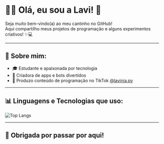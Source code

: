 # 👩‍💻 Olá, eu sou a Lavi! 💖

Seja muito bem-vindo(a) ao meu cantinho no GitHub!  
Aqui compartilho meus projetos de programação e alguns experimentos criativos! ✨💻  

---

## 🚀 Sobre mim:

- 🎓 Estudante e apaixonada por tecnologia
- 🎨 Criadora de apps e bots divertidos
- 🎥 Produzo conteúdo de programação no TikTok [@lavinia.py](https://www.tiktok.com/@lavinia.py)

---

## 📊 Linguagens e Tecnologias que uso:

![Top Langs](https://github-readme-stats.vercel.app/api/top-langs/?username=lavicardosoo&layout=compact&theme=radical)

---

## 💖 Obrigada por passar por aqui!  
